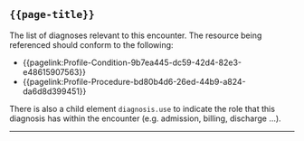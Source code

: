 ## <code>{{page-title}}</code>

The list of diagnoses relevant to this encounter. The resource being referenced should conform to the following:

- {{pagelink:Profile-Condition-9b7ea445-dc59-42d4-82e3-e48615907563}}
- {{pagelink:Profile-Procedure-bd80b4d6-26ed-44b9-a824-da6d8d399451}}

There is also a child element `diagnosis.use` to indicate the role that this diagnosis has within the encounter (e.g. admission, billing, discharge …).

---

